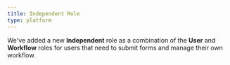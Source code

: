 ```yaml
---
title: Independent Role
type: platform
---
```


We've added a new **Independent** role as a combination of the **User** and **Workflow** roles for users that need to submit forms and manage their own workflow.